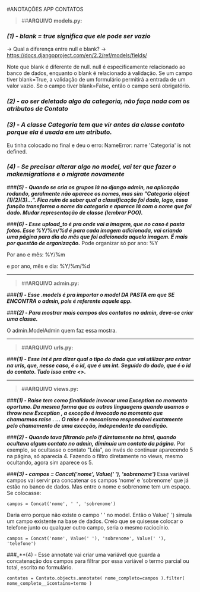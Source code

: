  #ANOTAÇÕES APP CONTATOS  

 
> ##**ARQUIVO models.py:** 

### _**(1) - blank = true significa que ele pode ser vazio**_

-> Qual a diferença entre null e blank? -> https://docs.djangoproject.com/en/2.2/ref/models/fields/

Note que blank é diferente de null. null é especificamente relacionado ao banco de dados, enquanto o blank é relacionado à validação. Se um campo tiver blank=True, a validação de um formulário permitirá a entrada de um valor vazio. Se o campo tiver blank=False, então o campo será obrigatório.

### _**(2) - ao ser deletado algo da categoria, não faça nada com os atributos de Contato**_

### _**(3) - A classe Categoria tem que vir antes da classe contato porque ela é usada em um atributo.**_

Eu tinha colocado no final e deu o erro: NameError: name 'Categoria' is not defined.

### _**(4) - Se precisar alterar algo no model, vai ter que fazer o makemigrations e o migrate novamente**_


###_**(5) - Quando se cria os grupos lá no django admin, na aplicação rodando, geralmente não aparece os nomes, mas sim "Categoria object (1)(2)(3)...". Fica ruim de saber qual a classificação foi dada, logo, essa função transforma o nome da categoria e aparece lá com o nome que foi dado. Mudar representação de classe (lembrar POO).**_


###_**(6) - Esse upload_to é pra onde vai a imagem, que no caso é pasta fotos. Esse %Y/%m/%d é para cada imagem adicionada, vai criando uma página para dia do mês que foi adicionada aquela imagem. É mais por questão de organização.**_
Pode organizar só por ano: %Y

Por ano e mês: %Y/%m

e por ano, mês e dia: %Y/%m/%d
___


> ##**ARQUIVO admin.py:**

###_**(1) - Esse .models é pra importar o model DA PASTA em que SE ENCONTRA o admin, pois é referente aquele app.**_

###_**(2) - Para mostrar mais campos dos contatos no admin, deve-se criar uma classe.**_

O admin.ModelAdmin quem faz essa mostra.
___

> ##**ARQUIVO urls.py:**

###_**(1) - Esse int é pra dizer qual o tipo do dado que vai utilizar pra entrar na urls, que, nesse caso, é o id, que é um int. Seguido do dado, que é o id do contato. Tudo isso entre <>.**_
___


> ##**ARQUIVO views.py:**

###_**(1) - Raise tem como finalidade invocar uma Exception no momento oportuno. Da mesma forma que as outras linguagens quando usamos o throw new Exception , a exceção é invocado no momento que chamarmos raise . ... O raise é o mecanismo responsável exatamente pelo chamamento de uma exceção, independente da condição.**_

###_**(2) - Quando tava filtrando pelo if diretamente no html, quando ocultava algum contato no admin, diminuía um contato da página.**_
Por exemplo, se ocultasse o contato "Léia", ao invés de continuar aparecendo 5 na página, só aparecia 4. Fazendo o filtro diretamente no views, mesmo ocultando, agora sim aparece os 5.

###_**(3) - campos = Concat('nome', Value(' '), 'sobrenome')**_
Essa variável campos vai servir pra concatenar os campos 'nome' e 'sobrenome' que já estão no banco de dados. Mas entre o nome e sobrenome tem um espaço. Se colocasse:

`campos = Concat('nome', ' ', 'sobrenome')`

Daria erro porque não existe o campo ' ' no model. Então o Value(' ') simula um campo existente na base de dados. Creio que se quisesse colocar o telefone junto ou qualquer outro campo, seria o mesmo raciocínio.

`campos = Concat('nome', Value(' '), 'sobrenome', Value(' '), 'telefone')`

###_**(4) - Esse annotate vai criar uma variável que guarda a concatenação dos campos para filtrar por essa variável o termo parcial ou total, escrito no formulário.

`contatos = Contato.objects.annotate(
    nome_completo=campos
).filter(
    nome_completo__icontains=termo
)`
